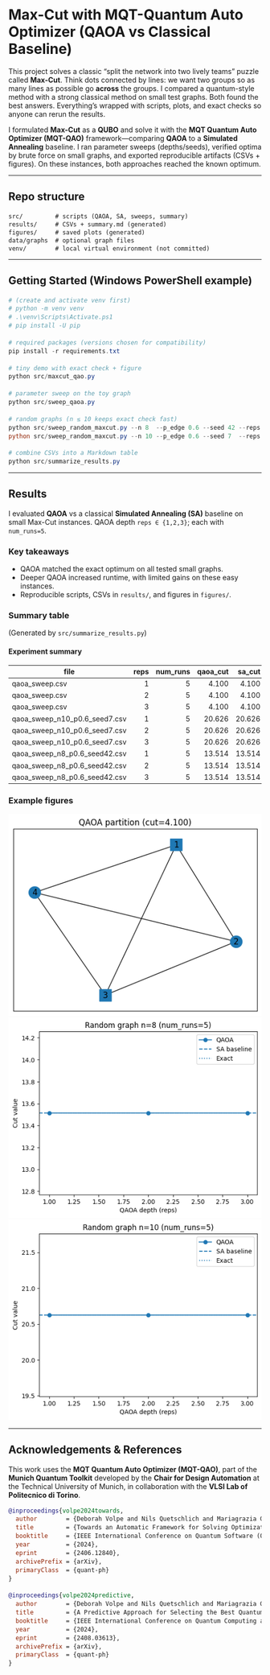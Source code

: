 # Max-Cut with MQT-Quantum Auto Optimizer (QAOA vs Classical Baseline)

This project solves a classic “split the network into two lively teams” puzzle called **Max-Cut**. Think dots connected by lines: we want two groups so as many lines as possible go **across** the groups. I compared a quantum-style method with a strong classical method on small test graphs. Both found the best answers. Everything’s wrapped with scripts, plots, and exact checks so anyone can rerun the results.

I formulated **Max-Cut** as a **QUBO** and solve it with the **MQT Quantum Auto Optimizer (MQT-QAO)** framework—comparing **QAOA** to a **Simulated Annealing** baseline. I ran parameter sweeps (depths/seeds), verified optima by brute force on small graphs, and exported reproducible artifacts (CSVs + figures). On these instances, both approaches reached the known optimum.

---

## Repo structure

```text
src/         # scripts (QAOA, SA, sweeps, summary)
results/     # CSVs + summary.md (generated)
figures/     # saved plots (generated)
data/graphs  # optional graph files
venv/        # local virtual environment (not committed)
```

---

## Getting Started (Windows PowerShell example)

```powershell
# (create and activate venv first)
# python -m venv venv
# .\venv\Scripts\Activate.ps1
# pip install -U pip

# required packages (versions chosen for compatibility)
pip install -r requirements.txt

# tiny demo with exact check + figure
python src/maxcut_qao.py

# parameter sweep on the toy graph
python src/sweep_qaoa.py

# random graphs (n ≤ 10 keeps exact check fast)
python src/sweep_random_maxcut.py --n 8  --p_edge 0.6 --seed 42 --reps 1 2 3 --num_runs 5
python src/sweep_random_maxcut.py --n 10 --p_edge 0.6 --seed 7  --reps 1 2 3 --num_runs 5

# combine CSVs into a Markdown table
python src/summarize_results.py
```

---

## Results

I evaluated **QAOA** vs a classical **Simulated Annealing (SA)** baseline on small Max-Cut instances.
QAOA depth `reps ∈ {1,2,3}`; each with `num_runs=5`.

### Key takeaways

* QAOA matched the exact optimum on all tested small graphs.
* Deeper QAOA increased runtime, with limited gains on these easy instances.
* Reproducible scripts, CSVs in `results/`, and figures in `figures/`.

### Summary table

(Generated by `src/summarize_results.py`)

#### Experiment summary

| file                              | reps | num\_runs | qaoa\_cut | sa\_cut | exact\_cut | note  | qaoa\_time\_s |
| --------------------------------- | ---: | --------: | --------: | ------: | ---------: | :---- | ------------: |
| qaoa\_sweep.csv                   |    1 |         5 |     4.100 |   4.100 |      4.100 | ✅=opt |          2.93 |
| qaoa\_sweep.csv                   |    2 |         5 |     4.100 |   4.100 |      4.100 | ✅=opt |          8.00 |
| qaoa\_sweep.csv                   |    3 |         5 |     4.100 |   4.100 |      4.100 | ✅=opt |         31.58 |
| qaoa\_sweep\_n10\_p0.6\_seed7.csv |    1 |         5 |    20.626 |  20.626 |     20.626 | ✅=opt |         19.55 |
| qaoa\_sweep\_n10\_p0.6\_seed7.csv |    2 |         5 |    20.626 |  20.626 |     20.626 | ✅=opt |         54.97 |
| qaoa\_sweep\_n10\_p0.6\_seed7.csv |    3 |         5 |    20.626 |  20.626 |     20.626 | ✅=opt |        238.45 |
| qaoa\_sweep\_n8\_p0.6\_seed42.csv |    1 |         5 |    13.514 |  13.514 |     13.514 | ✅=opt |          9.65 |
| qaoa\_sweep\_n8\_p0.6\_seed42.csv |    2 |         5 |    13.514 |  13.514 |     13.514 | ✅=opt |         24.32 |
| qaoa\_sweep\_n8\_p0.6\_seed42.csv |    3 |         5 |    13.514 |  13.514 |     13.514 | ✅=opt |         71.22 |

### Example figures

![QAOA partition (n=4)](figures/partition_qaoa.png)
![Sweep (n=8)](figures/sweep_n8_p0.6_seed42.png)
![Sweep (n=10)](figures/sweep_n10_p0.6_seed7.png)

---

## Acknowledgements & References

This work uses the **MQT Quantum Auto Optimizer (MQT-QAO)**, part of the **Munich Quantum Toolkit** developed by the **Chair for Design Automation** at the Technical University of Munich, in collaboration with the **VLSI Lab of Politecnico di Torino**.

```bibtex
@inproceedings{volpe2024towards,
  author        = {Deborah Volpe and Nils Quetschlich and Mariagrazia Graziano and Giovanna Turvani and Robert Wille},
  title         = {Towards an Automatic Framework for Solving Optimization Problems with Quantum Computers},
  booktitle     = {IEEE International Conference on Quantum Software (QSW)},
  year          = {2024},
  eprint        = {2406.12840},
  archivePrefix = {arXiv},
  primaryClass  = {quant-ph}
}

@inproceedings{volpe2024predictive,
  author        = {Deborah Volpe and Nils Quetschlich and Mariagrazia Graziano and Giovanna Turvani and Robert Wille},
  title         = {A Predictive Approach for Selecting the Best Quantum Solver for an Optimization Problem},
  booktitle     = {IEEE International Conference on Quantum Computing and Engineering (QCE)},
  year          = {2024},
  eprint        = {2408.03613},
  archivePrefix = {arXiv},
  primaryClass  = {quant-ph}
}
```
